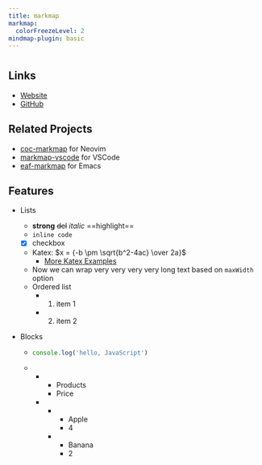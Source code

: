 ```yaml
---
title: markmap
markmap:
  colorFreezeLevel: 2
mindmap-plugin: basic
---
```


# 

## Links
- [Website](https://markmap.js.org/)
- [GitHub](https://github.com/gera2ld/markmap)

## Related Projects
- [coc-markmap](https://github.com/gera2ld/coc-markmap) for Neovim
- [markmap-vscode](https://marketplace.visualstudio.com/items?itemName=gera2ld.markmap-vscode) for VSCode
- [eaf-markmap](https://github.com/emacs-eaf/eaf-markmap) for Emacs

## Features
- Lists
    - **strong** ~~del~~ *italic* ==highlight==
    - `inline code`
    - [x] checkbox
    - Katex: $x = {-b \pm \sqrt{b^2-4ac} \over 2a}$ <!-- markmap: fold -->
        - [More Katex Examples](#?d=gist:af76a4c245b302206b16aec503dbe07b:katex.md)
    - Now we can wrap very very very very long text based on `maxWidth` option
    - Ordered list
        - 1. item 1
        - 2. item 2
- Blocks

    -
      ```js
      console.log('hello, JavaScript')
      ```

    -
        -
            - Products
            - Price
        -
            -
                - Apple
                - 4
            -
                - Banana
                - 2